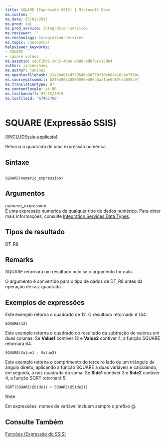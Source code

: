 ```yaml
---
title: SQUARE (Expressão SSIS) | Microsoft Docs
ms.custom: ''
ms.date: 03/01/2017
ms.prod: sql
ms.prod_service: integration-services
ms.reviewer: ''
ms.technology: integration-services
ms.topic: conceptual
helpviewer_keywords:
- SQUARE
- square values
ms.assetid: cecf1bb2-3d55-40a6-9688-ed67bcc150b4
author: janinezhang
ms.author: janinez
ms.openlocfilehash: 21a5b491cd359546c20559f10cb04410c0e7f90c
ms.sourcegitcommit: b2464064c0566590e486a3aafae6d67ce2645cef
ms.translationtype: HT
ms.contentlocale: pt-BR
ms.lasthandoff: 07/15/2019
ms.locfileid: "67967766"
---
```

# <a name="square-ssis-expression"></a>SQUARE (Expressão SSIS)

[!INCLUDE[ssis-appliesto](../../includes/ssis-appliesto-ssvrpluslinux-asdb-asdw-xxx.md)]


  Retorna o quadrado de uma expressão numérica.  
  
## <a name="syntax"></a>Sintaxe  
  
```  
  
SQUARE(numeric_expression)  
```  
  
## <a name="arguments"></a>Argumentos  
 *numeric_expression*  
 É uma expressão numérica de qualquer tipo de dados numérico. Para obter mais informações, consulte [Integration Services Data Types](../../integration-services/data-flow/integration-services-data-types.md).  
  
## <a name="result-types"></a>Tipos de resultado  
 DT_R8  
  
## <a name="remarks"></a>Remarks  
 SQUARE retornará um resultado nulo se o argumento for nulo.  
  
 O argumento é convertido para o tipo de dados de DT_R8 antes da operação de raiz quadrada.  
  
## <a name="expression-examples"></a>Exemplos de expressões  
 Este exemplo retorna o quadrado de 12. O resultado retornado é 144.  
  
```  
SQUARE(12)  
```  
  
 Este exemplo retorna o quadrado do resultado da subtração de valores em duas colunas. Se **Value1** contiver 12 e **Value2** contiver 4, a função SQUARE retornará 64.  
  
```  
SQUARE(Value1 - Value2)  
```  
  
 Este exemplo retorna o comprimento do terceiro lado de um triângulo de ângulo direito, aplicando a função SQUARE a duas variáveis e calculando, em seguida, a raiz quadrada da soma. Se **Side1** contiver 3 e **Side2** contiver 4, a função SQRT retornará 5.  
  
```  
SQRT(SQUARE(@Side1) + SQUARE(@Side2))  
```  
  
> [!NOTE]  
>  Em expressões, nomes de variável incluem sempre o prefixo \@.  
  
## <a name="see-also"></a>Consulte Também  
 [Funções &#40;Expressão do SSIS&#41;](../../integration-services/expressions/functions-ssis-expression.md)  
  
  
